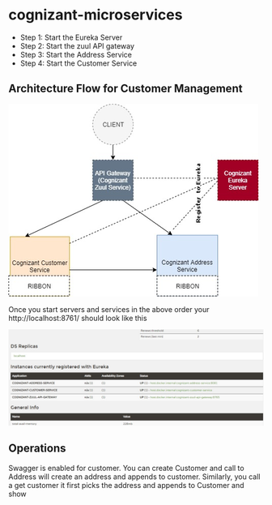 # cognizant-microservices
- Step 1: Start the Eureka Server
- Step 2: Start the zuul API gateway
- Step 3: Start the Address Service
- Step 4: Start the Customer Service
## Architecture Flow for Customer Management

![Image of Microservices](https://github.com/mrkachary/cognizant-microservices/blob/master/Cognizant.jpg)

Once you start servers and services in the above order your http://localhost:8761/ should look like this 

![Image of Eureka Registration](https://github.com/mrkachary/cognizant-microservices/blob/master/EurekaConfig.JPG)

## Operations
Swagger is enabled for customer. You can create Customer and call to Address will create an address and appends to customer. Similarly, you call a get customer it first picks the address and appends to Customer and show
